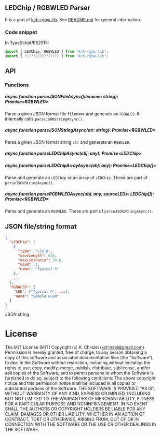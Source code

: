## LEDChip / RGBWLED Parser

It is a part of [kch-rgbw-lib](https://github.com/kchinzei/kch-rgbw-lib).
See [README.md](https://github.com/kchinzei/kch-rgbw-lib/#README.md)
for general information.

### Code snippet

In TypeScript/ES2015:

```TypeScript
import { LEDChip, RGBWLED } from 'kch-rgbw-lib';
import { ???????????????? } from 'kch-rgbw-lib';

```

## API

### Functions

##### async function parseJSONFileAsync(filename: string): Promise\<RGBWLED\>

Parse a given JSON format file `filename` and generate an `RGBWLED`.
It internally calls `parseJSONStringAsync()`.

##### async function parseJSONStringAsync(str: string): Promise\<RGBWLED\>

Parse a given JSON format string `str` and generate an `RGBWLED`.

##### async function parseLEDChipAsync(obj: any): Promise\<LEDChip\>

##### async function parseLEDChipArrayAsync(obj: any): Promise\<LEDChip[]\>

Parse and generate an `LEDChip` or an array of `LEDChip`. These are part of `parseJSONStringAsync()`.

##### async function parseRGBWLEDAsync(obj: any, sourceLEDs: LEDChip[]): Promise\<RGBWLED\>

Parse and generate an `RGBWLED`. These are part of `parseJSONStringAsync()`.

## JSON file/string format

```JSON
{
  "LEDChip": [
    {
      "type": "LED_R",
      "waveLength": 680,
      "maxLuminance": 30.6,
      "maxW": 1,
      "name": "Typical R"
    },
    ...
  ],
  "RGBWLED": {
    "LED": ["Typical R", ...],
    "name": "Sample RGBW"
  }
}
```

JSON string

# License

The MIT License (MIT)
Copyright (c) K. Chinzei (kchinzei@gmail.com)
Permission is hereby granted, free of charge, to any person obtaining a copy
of this software and associated documentation files (the "Software"), to deal
in the Software without restriction, including without limitation the rights
to use, copy, modify, merge, publish, distribute, sublicense, and/or sell
copies of the Software, and to permit persons to whom the Software is
furnished to do so, subject to the following conditions:
The above copyright notice and this permission notice shall be included in
all copies or substantial portions of the Software.
THE SOFTWARE IS PROVIDED "AS IS", WITHOUT WARRANTY OF ANY KIND, EXPRESS OR
IMPLIED, INCLUDING BUT NOT LIMITED TO THE WARRANTIES OF MERCHANTABILITY,
FITNESS FOR A PARTICULAR PURPOSE AND NONINFRINGEMENT. IN NO EVENT SHALL THE
AUTHORS OR COPYRIGHT HOLDERS BE LIABLE FOR ANY CLAIM, DAMAGES OR OTHER
LIABILITY, WHETHER IN AN ACTION OF CONTRACT, TORT OR OTHERWISE, ARISING FROM,
OUT OF OR IN CONNECTION WITH THE SOFTWARE OR THE USE OR OTHER DEALINGS IN
THE SOFTWARE.
